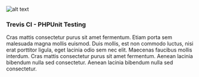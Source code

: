 ![alt text](https://api.travis-ci.org/rosuciprian/phtst.svg?branch=master)

### Trevis CI - PHPUnit Testing
Cras mattis consectetur purus sit amet fermentum. Etiam porta sem malesuada magna mollis euismod. Duis mollis, est non commodo luctus, nisi erat porttitor ligula, eget lacinia odio sem nec elit. Maecenas faucibus mollis interdum. Cras mattis consectetur purus sit amet fermentum. Aenean lacinia bibendum nulla sed consectetur. Aenean lacinia bibendum nulla sed consectetur.